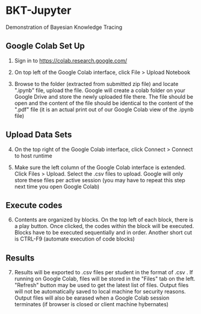 # BKT-Jupyter
Demonstration of Bayesian Knowledge Tracing

## Google Colab Set Up

1. Sign in to https://colab.research.google.com/

2. On top left of the Google Colab interface, click File > Upload Notebook

3. Browse to the folder (extracted from submitted zip file) and locate ".ipynb" file, upload the file. Google will create a colab folder on your Google Drive and store the newly uploaded file there. The file should be open and the content of the file should be identical to the content of the ".pdf" file (it is an actual print out of our Google Colab view of the .ipynb file)

## Upload Data Sets

4. On the top right of the Google Colab interface, click Connect > Connect to host runtime

5. Make sure the left column of the Google Colab interface is extended. Click Files > Upload. Select the .csv files to upload. Google will only store these files per active session (you may have to repeat this step next time you open Google Colab)

## Execute codes

6. Contents are organized by blocks. On the top left of each block, there is a play button. Once clicked, the codes within the block will be executed. Blocks have to be executed sequentially and in order. Another short cut is CTRL-F9 (automate execution of code blocks)

## Results

7. Results will be exported to .csv files per student in the format of <student ID>.csv . If running on Google Colab, files will be stored in the "Files" tab on the left. "Refresh" button may be used to get the latest list of files. Output files will not be automatically saved to local machine for security reasons. Output files will also be earased when a Google Colab session terminates (if browser is closed or client machine hybernates)
